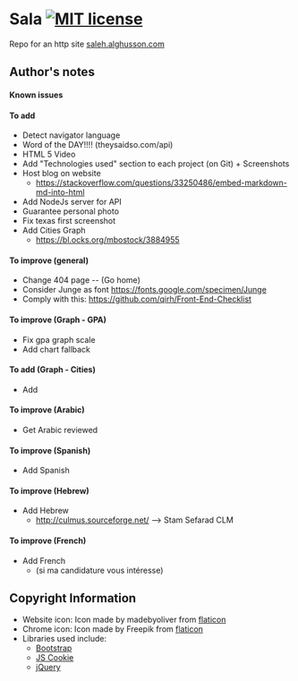 # Sala [![MIT license](https://img.shields.io/badge/license-MIT-lightgrey.svg)](https://raw.githubusercontent.com/qirh/sala/master/LICENSE)
Repo for an http site [saleh.alghusson.com](https://saleh.alghusson.com)


## Author's notes
#### Known issues
#### To add
* Detect navigator language
* Word of the DAY!!!! (theysaidso.com/api)
* HTML 5 Video
* Add "Technologies used" section to each project (on Git) + Screenshots
* Host blog on website
  * https://stackoverflow.com/questions/33250486/embed-markdown-md-into-html
* Add NodeJs server for API
* Guarantee personal photo
* Fix texas first screenshot
* Add Cities Graph
  * https://bl.ocks.org/mbostock/3884955

#### To improve (general)
* Change 404 page -- (Go home)
* Consider Junge as font https://fonts.google.com/specimen/Junge
* Comply with this: https://github.com/qirh/Front-End-Checklist
#### To improve (Graph - GPA)
* Fix gpa graph scale
* Add chart fallback
#### To add (Graph - Cities)
* Add
#### To improve (Arabic)
* Get Arabic reviewed
#### To improve (Spanish)
* Add Spanish
#### To improve (Hebrew)
* Add Hebrew
    * http://culmus.sourceforge.net/ --> Stam Sefarad CLM
#### To improve (French)
* Add French
    * (si ma candidature vous intéresse)

## Copyright Information
* Website icon: Icon made by madebyoliver from [flaticon](www.flaticon.com)
* Chrome icon: Icon made by Freepik from [flaticon](www.flaticon.com)
* Libraries used include:
  * [Bootstrap](https://getbootstrap.com/)
  * [JS Cookie](https://github.com/js-cookie/js-cookie)
  * [jQuery](https://jquery.com/)
